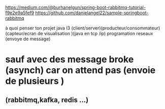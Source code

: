 https://medium.com/@burhanelgun/spring-boot-rabbitmq-tutorial-f9e2e9a5fef9
https://github.com/danielangel22/sample-springboot-rabbitmq

à quoi penser ton projet java l3 (client/server)(producteur/consommateur)
(capteur/ecran de visualisation )(java en tcp /ip) programation  reseaux (envoye de message)

# sauf avec des message broke (asynch) car on attend pas (envoie de plusieurs )
 ## (rabbitmq,kafka, redis ...)